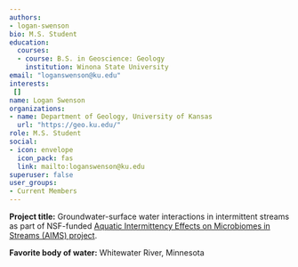 ```yaml
---
authors:
- logan-swenson
bio: M.S. Student
education:
  courses:
  - course: B.S. in Geoscience: Geology
    institution: Winona State University
email: "loganswenson@ku.edu"
interests:
 []
name: Logan Swenson
organizations:
- name: Department of Geology, University of Kansas
  url: "https://geo.ku.edu/"
role: M.S. Student
social:
- icon: envelope
  icon_pack: fas
  link: mailto:loganswenson@ku.edu
superuser: false
user_groups:
- Current Members
---
```

**Project title:** Groundwater-surface water interactions in intermittent streams as part of NSF-funded [Aquatic Intermittency Effects on Microbiomes in Streams (AIMS) project](https://www.nsf.gov/awardsearch/showAward?AWD_ID=2019603&HistoricalAwards=false). 

**Favorite body of water:** Whitewater River, Minnesota